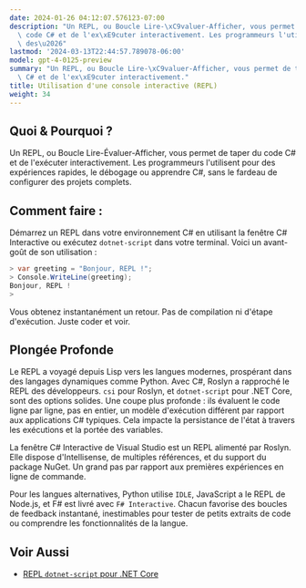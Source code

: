 ```yaml
---
date: 2024-01-26 04:12:07.576123-07:00
description: "Un REPL, ou Boucle Lire-\xC9valuer-Afficher, vous permet de taper du\
  \ code C# et de l'ex\xE9cuter interactivement. Les programmeurs l'utilisent pour\
  \ des\u2026"
lastmod: '2024-03-13T22:44:57.789078-06:00'
model: gpt-4-0125-preview
summary: "Un REPL, ou Boucle Lire-\xC9valuer-Afficher, vous permet de taper du code\
  \ C# et de l'ex\xE9cuter interactivement."
title: Utilisation d'une console interactive (REPL)
weight: 34
---
```


## Quoi & Pourquoi ?
Un REPL, ou Boucle Lire-Évaluer-Afficher, vous permet de taper du code C# et de l'exécuter interactivement. Les programmeurs l'utilisent pour des expériences rapides, le débogage ou apprendre C#, sans le fardeau de configurer des projets complets.

## Comment faire :
Démarrez un REPL dans votre environnement C# en utilisant la fenêtre C# Interactive ou exécutez `dotnet-script` dans votre terminal. Voici un avant-goût de son utilisation :

```csharp
> var greeting = "Bonjour, REPL !";
> Console.WriteLine(greeting);
Bonjour, REPL !
>
```

Vous obtenez instantanément un retour. Pas de compilation ni d'étape d'exécution. Juste coder et voir.

## Plongée Profonde
Le REPL a voyagé depuis Lisp vers les langues modernes, prospérant dans des langages dynamiques comme Python. Avec C#, Roslyn a rapproché le REPL des développeurs. `csi` pour Roslyn, et `dotnet-script` pour .NET Core, sont des options solides. Une coupe plus profonde : ils évaluent le code ligne par ligne, pas en entier, un modèle d'exécution différent par rapport aux applications C# typiques. Cela impacte la persistance de l'état à travers les exécutions et la portée des variables.

La fenêtre C# Interactive de Visual Studio est un REPL alimenté par Roslyn. Elle dispose d'Intellisense, de multiples références, et du support du package NuGet. Un grand pas par rapport aux premières expériences en ligne de commande.

Pour les langues alternatives, Python utilise `IDLE`, JavaScript a le REPL de Node.js, et F# est livré avec `F# Interactive`. Chacun favorise des boucles de feedback instantané, inestimables pour tester de petits extraits de code ou comprendre les fonctionnalités de la langue.

## Voir Aussi
- [REPL `dotnet-script` pour .NET Core](https://github.com/filipw/dotnet-script)
